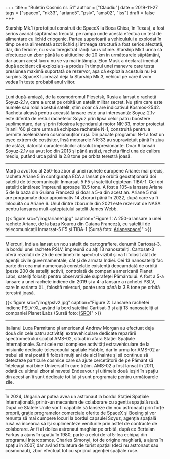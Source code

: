 +++
title = "Buletin Cosmic nr. 51"
author = ["Claudiu"]
date = 2019-11-27
tags = ["spacex", "nk33", "ariane5", "pslv", "ams02", "iss"]
draft = false
+++

Starship Mk.1 (prototipul construit de SpaceX la Boca Chica, în Texas), a fost serios avariat săptămâna trecută, pe rampa unde acesta efectua un test de alimentare cu lichid criogenic. Partea superioară a vehiculului a explodat în timp ce era alimentată azot lichid și întreaga structură a fost serios afectată, dar, din fericire, nu s-au înregistrat răniți sau victime. Starship Mk.1 urma să efectueze un zbor până la o altitudine de 20 km în următoarele săptămâni, dar acum acest lucru nu se va mai întâmpla. Elon Musk a declarat imediat după accident că explozia s-a produs în timpul unei manevre care testa presiunea maximă suportată de rezervor, așa că explozia acestuia nu l-a surpins. SpaceX lucrează deja la Starship Mk.3, vehicul pe care îl vom vedea în teste probabil anul viitor.

---

Luni după-amiază, de la cosmodromul Plesetsk, Rusia a lansat o rachetă Soyuz-2.1v, care a urcat pe orbită un satelit militar secret. Nu știm care este numele sau rolul acestui satelit, știm doar că are indicativul Kosmos-2542. Racheta aleasă pentru această lansare este una interesantă: Soyuz-2.1v este diferită de restul rachetelor Soyuz prin lipsa celor patru boostere suplimentare, dar și prin folosirea legendarului motor NK-33, motor proiectat în anii '60 și care urma să echipeze rachetele N-1, construită pentru a permite aselenizarea cosmonauților ruși. Din păcate programul N-1 a fost un eșec extrem de costisitor, însă motoarele NK-33 au supraviețuit până în ziua de astăzi, datorită caracteristicilor absolut impresionante. Doar 6 lansări Soyuz-2.1v au avut loc din 2013 și până astăzi, racheta fiind una de calibru mediu, putând urca până la 2.8 tone pe orbita terestră joasă.

---

Marți a avut loc al 250-lea zbor al unei rachete europene Ariane: mai precis, racheta Ariane 5 în configurația ECA a lansat pe orbită geostaționară doi sateliți de telecomunicații: Inmarsat-5 F5 și satelitul egiptean TIBA-1. Cei doi sateliți cântăresc împreună aproape 10.5 tone. A fost a 105-a lansare Ariane 5 de la baza din Guiana Franceză și doar a 5-a din acest an. Ariane 5 mai are programate doar aproximativ 14 zboruri până în 2022, după care va fi înlocuită cu Ariane 6. Unul dintre zborurile din 2021 este rezervat de NASA pentru lansarea mult-așteptatului satelit James Webb.

{{< figure src="/img/ariane1.jpg" caption="Figure 1: A 250-a lansare a unei rachete Ariane, de la baza Kourou din Guiana Franceză, cu sateliții de telecomunicații Inmarsat-5 F5 și TIBA-1 (Sursă foto: [Arianespace](https://twitter.com/Arianespace/status/1199449908090228737))" >}}

---

Miercuri, India a lansat un nou satelit de cartografiere, denumit Cartosat-3, la bordul unei rachete PSLV, împreună cu alți 13 nanosateliți. Cartosat-3 oferă rezoluții de 25 de centimetri în spectrul vizibil și va fi folosit atât de agenții civile guvernamentale, cât și de armata Indiei. Cei 13 nanosateliți fac parte din cea mai numeroasă constelație existentă deocamdată de orbită (peste 200 de sateliți activi), controlată de compania americană Planet Labs, sateliți folosiți pentru observații ale suprafeței Pământului. A fost a 5-a lansare a unei rachete indiene din 2019 și a 4-a lansare a rachetei PSLV, care în varianta XL, folosită miercuri, poate urca până la 3.8 tone pe orbită terestră joasă.

{{< figure src="/img/pslv2.jpg" caption="Figure 2: Lansarea rachetei indiene PSLV-XL, având la bord satelitul Cartisat-3 și alți 13 nanosateliți ai companiei Planet Labs (Sursă foto: [ISRO](https://twitter.com/isro/status/1199566061957341184))" >}}

---

Italianul Luca Parmitano și americanul Andrew Morgan au efectuat deja două din cele patru activități extravehiculare dedicate reparării spectrometrului spațial AMS-02, situat în afara Stației Spațiale Internaționale. Sunt cele mai complexe activități extravehiculare de la misiunile dedicate telescopului spațiale Hubble, dar în urma lor AMS-02 ar trebui să mai poată fi folosit mulți ani de aici înainte și să continue să detecteze particule cosmice care să ajute cercetătorii de pe Pământ să înțeleagă mai bine Universul în care trăim. AMS-02 a fost lansat în 2011, odată cu ultimul zbor al navetei Endeavour și ultimele două ieșiri în spațiu din acest an îi sunt dedicate tot lui și sunt programate pentru următoarele zile.

---

În 2024, Ungaria ar putea avea un astronaut la bordul Stației Spațiale Internațională, printr-un mecanism de colaborare cu agenția spațială rusă. După ce Statele Unite vor fi capabile să lanseze din nou astronauți prin forțe proprii, grație programelor comerciale oferite de SpaceX și Boeing și vor renunța să mai cumpere locuri la bordul capsulei Soyuz, agenția spațială rusă va încearca să își suplimenteze veniturile prin astfel de contracte de colaborare. Ar fi al doilea astronaut maghiar pe orbită, după ce Bertalan Farkas a ajuns în spațiu în 1980, parte a celui de-al 5-lea echipaj din programul Intercosmos. Charles Simonyi, tot de origine maghiară, a ajuns în spațiu în 2007, dar având titulatura de turist spațial (deci nu astronaut sau cosmonaut), zbor efectuat tot cu sprijinul agenției spațiale ruse.